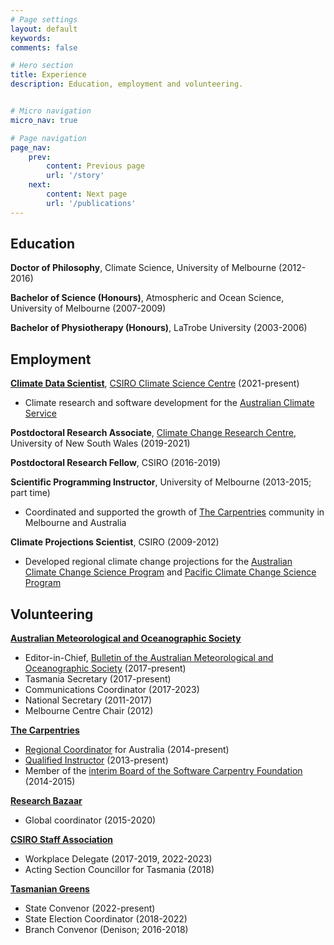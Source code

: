 ```yaml
---
# Page settings
layout: default
keywords:
comments: false

# Hero section
title: Experience
description: Education, employment and volunteering.


# Micro navigation
micro_nav: true

# Page navigation
page_nav:
    prev:
        content: Previous page
        url: '/story'
    next:
        content: Next page
        url: '/publications'
---
```


## Education

**Doctor of Philosophy**,
Climate Science, University of Melbourne (2012-2016)  
  
**Bachelor of Science (Honours)**,
Atmospheric and Ocean Science, University of Melbourne (2007-2009)  
  
**Bachelor of Physiotherapy (Honours)**,
LaTrobe University (2003-2006)  


## Employment

**[Climate Data Scientist](https://people.csiro.au/i/d/damien-irving)**,
[CSIRO Climate Science Centre](https://www.csiro.au/en/research/environmental-impacts/climate-change/climate-science-centre) (2021-present)
* Climate research and software development for the [Australian Climate Service](https://www.acs.gov.au/)

**Postdoctoral Research Associate**,
[Climate Change Research Centre](http://www.ccrc.unsw.edu.au/),
University of New South Wales (2019-2021)

**Postdoctoral Research Fellow**,
CSIRO (2016-2019)

**Scientific Programming Instructor**,
University of Melbourne (2013-2015; part time)
* Coordinated and supported the growth of [The Carpentries](https://carpentries.org/) community in Melbourne and Australia

**Climate Projections Scientist**,
CSIRO (2009-2012)
* Developed regional climate change projections for the [Australian Climate Change Science Program](http://www.cawcr.gov.au/projects/climatechange/) and [Pacific Climate Change Science Program](http://www.pacificclimatechangescience.org/)

## Volunteering

**[Australian Meteorological and Oceanographic Society](http://www.amos.org.au/)**
* Editor-in-Chief, [Bulletin of the Australian Meteorological and Oceanographic Society](https://www.amos.org.au/activities/publications/bamos/) (2017-present)
* Tasmania Secretary (2017-present)
* Communications Coordinator (2017-2023)
* National Secretary (2011-2017)
* Melbourne Centre Chair (2012)

**[The Carpentries](https://carpentries.org/)**
* [Regional Coordinator](https://carpentries.org/community/get-connected/#subcommunities) for Australia (2014-present)
* [Qualified Instructor](https://carpentries.org/instructors/) (2013-present)
* Member of the [interim Board of the Software Carpentry Foundation](https://carpentries.org/blog/2014/10/announcing-the-creation-of-the-software-carpentry-foundational/) (2014-2015)

**[Research Bazaar](https://resbazblog.wordpress.com/)**  
* Global coordinator (2015-2020) 

**[CSIRO Staff Association](https://csirostaff.org.au/)**
* Workplace Delegate (2017-2019, 2022-2023)
* Acting Section Councillor for Tasmania (2018)

**[Tasmanian Greens](http://greens.org.au/tas)**
* State Convenor (2022-present)
* State Election Coordinator (2018-2022)
* Branch Convenor (Denison; 2016-2018)
